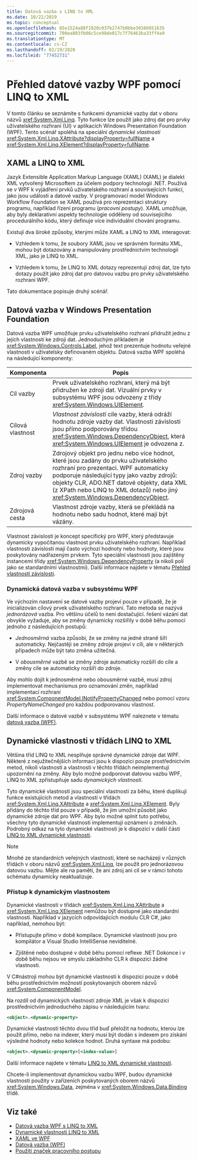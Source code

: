 ```yaml
---
title: Datová vazba s LINQ to XML
ms.date: 10/22/2019
ms.topic: conceptual
ms.openlocfilehash: 65e1524a88f1920c037b2747b0bbe30386951635
ms.sourcegitcommit: 700ea803fb06c5ce98de017c7f76463ba33ff4a9
ms.translationtype: MT
ms.contentlocale: cs-CZ
ms.lasthandoff: 02/19/2020
ms.locfileid: "77452731"
---
```

# <a name="overview-of-wpf-data-binding-with-linq-to-xml"></a>Přehled datové vazby WPF pomocí LINQ to XML

V tomto článku se seznámíte s funkcemi dynamické vazby dat v oboru názvů <xref:System.Xml.Linq>. Tyto funkce lze použít jako zdroj dat pro prvky uživatelského rozhraní (UI) v aplikacích Windows Presentation Foundation (WPF). Tento scénář spoléhá na speciální *dynamické vlastnosti* <xref:System.Xml.Linq.XAttribute?displayProperty=fullName> a <xref:System.Xml.Linq.XElement?displayProperty=fullName>.

## <a name="xaml-and-linq-to-xml"></a>XAML a LINQ to XML

Jazyk Extensible Application Markup Language (XAML) (XAML) je dialekt XML vytvořený Microsoftem za účelem podpory technologií .NET. Používá se v WPF k vyjádření prvků uživatelského rozhraní a souvisejících funkcí, jako jsou události a datové vazby. V programovací model Windows Workflow Foundation se XAML používá pro reprezentaci struktury programu, například řízení programu (*pracovní postupy*). XAML umožňuje, aby byly deklarativní aspekty technologie odděleny od souvisejícího procedurálního kódu, který definuje více individuální chování programu.

Existují dva široké způsoby, kterými může XAML a LINQ to XML interagovat:

- Vzhledem k tomu, že soubory XAML jsou ve správném formátu XML, mohou být dotazovány a manipulovány prostřednictvím technologií XML, jako je LINQ to XML.

- Vzhledem k tomu, že LINQ to XML dotazy reprezentují zdroj dat, lze tyto dotazy použít jako zdroj dat pro datovou vazbu pro prvky uživatelského rozhraní WPF.

Tato dokumentace popisuje druhý scénář.

## <a name="data-binding-in-the-windows-presentation-foundation"></a>Datová vazba v Windows Presentation Foundation

Datová vazba WPF umožňuje prvku uživatelského rozhraní přidružit jednu z jejích vlastností ke zdroji dat. Jednoduchým příkladem je <xref:System.Windows.Controls.Label>, jehož text prezentuje hodnotu veřejné vlastnosti v uživatelsky definovaném objektu. Datová vazba WPF spoléhá na následující komponenty:

|Komponenta|Popis|
|---------------|-----------------|
|Cíl vazby|Prvek uživatelského rozhraní, který má být přidružen ke zdroji dat. Vizuální prvky v subsystému WPF jsou odvozeny z třídy <xref:System.Windows.UIElement>.|
|Cílová vlastnost|*Vlastnost závislosti* cíle vazby, která odráží hodnotu zdroje vazby dat. Vlastnosti závislosti jsou přímo podporovány třídou <xref:System.Windows.DependencyObject>, která <xref:System.Windows.UIElement> je odvozena z.|
|Zdroj vazby|Zdrojový objekt pro jednu nebo více hodnot, které jsou zadány do prvku uživatelského rozhraní pro prezentaci. WPF automaticky podporuje následující typy jako vazby zdrojů: objekty CLR, ADO.NET datové objekty, data XML (z XPath nebo LINQ to XML dotazů) nebo jiný <xref:System.Windows.DependencyObject>.|
|Zdrojová cesta|Vlastnost zdroje vazby, která se překládá na hodnotu nebo sadu hodnot, které mají být vázány.|

Vlastnost závislosti je koncept specifický pro WPF, který představuje dynamicky vypočítanou vlastnost prvku uživatelského rozhraní. Například vlastnosti závislosti mají často výchozí hodnoty nebo hodnoty, které jsou poskytovány nadřazeným prvkem. Tyto speciální vlastnosti jsou zajištěny instancemi třídy <xref:System.Windows.DependencyProperty> (a nikoli polí jako se standardními vlastnostmi). Další informace najdete v tématu [Přehled vlastností závislosti](../advanced/dependency-properties-overview.md).

### <a name="dynamic-data-binding-in-wpf"></a>Dynamická datová vazba v subsystému WPF

Ve výchozím nastavení se datové vazby projeví pouze v případě, že je inicializován cílový prvek uživatelského rozhraní. Tato metoda se nazývá *jednorázová* vazba. Pro většinu účelů to není dostačující. řešení vázání dat obvykle vyžaduje, aby se změny dynamicky rozšířily v době běhu pomocí jednoho z následujících postupů:

- *Jednosměrná* vazba způsobí, že se změny na jedné straně šíří automaticky. Nejčastěji se změny zdroje projeví v cíli, ale v některých případech může být tato změna užitečná.

- V *obousměrné* vazbě se změny zdroje automaticky rozšíří do cíle a změny cíle se automaticky rozšíří do zdroje.

Aby mohlo dojít k jednosměrné nebo obousměrné vazbě, musí zdroj implementovat mechanismus pro oznamování změn, například implementací rozhraní <xref:System.ComponentModel.INotifyPropertyChanged> nebo pomocí vzoru *PropertyNameChanged* pro každou podporovanou vlastnost.

Další informace o datové vazbě v subsystému WPF naleznete v tématu [datová vazba (WPF)](/dotnet/framework/wpf/data/data-binding-wpf).

## <a name="dynamic-properties-in-linq-to-xml-classes"></a>Dynamické vlastnosti v třídách LINQ to XML

Většina tříd LINQ to XML nesplňuje správné dynamické zdroje dat WPF. Některé z nejužitečnějších informací jsou k dispozici pouze prostřednictvím metod, nikoli vlastností a vlastnosti v těchto třídách neimplementují upozornění na změny. Aby bylo možné podporovat datovou vazbu WPF, LINQ to XML zpřístupňuje sadu *dynamických vlastností*.

Tyto dynamické vlastnosti jsou speciální vlastnosti za běhu, které duplikují funkce existujících metod a vlastností v třídách <xref:System.Xml.Linq.XAttribute> a <xref:System.Xml.Linq.XElement>. Byly přidány do těchto tříd pouze v případě, že jim umožní působit jako dynamické zdroje dat pro WPF. Aby bylo možné splnit tuto potřebu, všechny tyto dynamické vlastnosti implementují oznámení o změnách. Podrobný odkaz na tyto dynamické vlastnosti je k dispozici v další části [LINQ to XML dynamické vlastnosti](linq-to-xml-dynamic-properties.md).

> [!NOTE]
> Mnohé ze standardních veřejných vlastností, které se nacházejí v různých třídách v oboru názvů <xref:System.Xml.Linq>, lze použít pro jednorázovou datovou vazbu. Mějte ale na paměti, že ani zdroj ani cíl se v rámci tohoto schématu dynamicky neaktualizuje.

### <a name="access-dynamic-properties"></a>Přístup k dynamickým vlastnostem

Dynamické vlastnosti v třídách <xref:System.Xml.Linq.XAttribute> a <xref:System.Xml.Linq.XElement> nemůžou být dostupné jako standardní vlastnosti. Například v jazycích odpovídajících modulu CLR C#, jako například, nemohou být:

- Přistupujte přímo v době kompilace. Dynamické vlastnosti jsou pro kompilátor a Visual Studio IntelliSense neviditelné.

- Zjištěné nebo dostupné v době běhu pomocí reflexe .NET Dokonce i v době běhu nejsou ve smyslu základního CLR k dispozici žádné vlastnosti.

V C#nástroji mohou být dynamické vlastnosti k dispozici pouze v době běhu prostřednictvím možností poskytovaných oborem názvů <xref:System.ComponentModel>.

Na rozdíl od dynamických vlastností zdroje XML je však k dispozici prostřednictvím jednoduchého zápisu v následujícím tvaru:

```xml
<object>.<dynamic-property>
```

Dynamické vlastnosti těchto dvou tříd buď přeložit na hodnotu, kterou lze použít přímo, nebo na indexer, který musí být dodán s indexem pro získání výsledné hodnoty nebo kolekce hodnot. Druhá syntaxe má podobu:

```xml
<object>.<dynamic-property>[<index-value>]
```

Další informace najdete v tématu [LINQ to XML dynamické vlastnosti](linq-to-xml-dynamic-properties.md).

Chcete-li implementovat dynamickou vazbu WPF, budou dynamické vlastnosti použity v zařízeních poskytovaných oborem názvů <xref:System.Windows.Data>, zejména v <xref:System.Windows.Data.Binding> třídě.

## <a name="see-also"></a>Viz také

- [Datová vazba WPF s LINQ to XML](wpf-data-binding-with-linq-to-xml-overview.md)
- [Dynamické vlastnosti LINQ to XML](linq-to-xml-dynamic-properties.md)
- [XAML ve WPF](../advanced/xaml-in-wpf.md)
- [Datová vazba (WPF)](/dotnet/framework/wpf/data/data-binding-wpf)
- [Použití značek pracovního postupu](https://docs.microsoft.com/previous-versions/dotnet/netframework-3.5/ms735921(v=vs.90))
